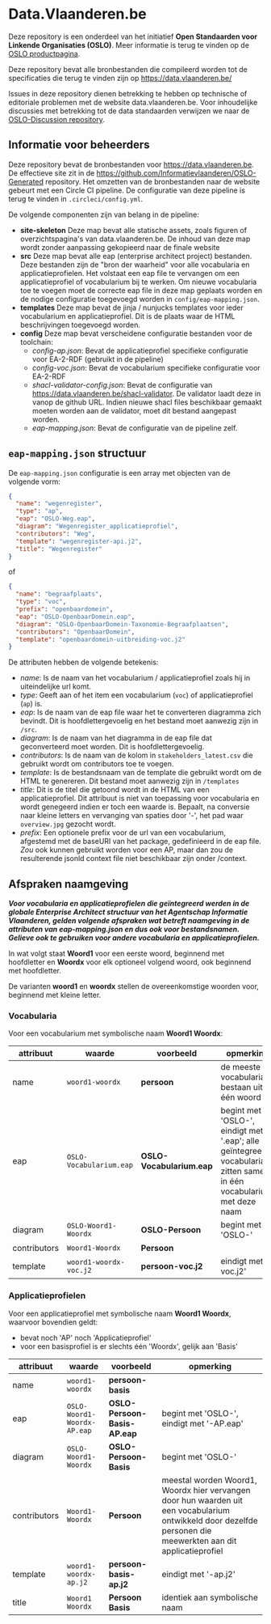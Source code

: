 # Data.Vlaanderen.be

Deze repository is een onderdeel van het initiatief **Open Standaarden voor Linkende Organisaties __(OSLO)__**.
Meer informatie is terug te vinden op de [OSLO productpagina](https://overheid.vlaanderen.be/producten-diensten/OSLO2).

Deze repository bevat alle bronbestanden die compileerd worden tot de specificaties die terug te vinden zijn op https://data.vlaanderen.be/

Issues in deze repository dienen betrekking te hebben op technische of editoriale problemen met de website data.vlaanderen.be. Voor inhoudelijke discussies met betrekking tot de data standaarden verwijzen we naar de [OSLO-Discussion repository](https://github.com/Informatievlaanderen/OSLO-Discussion).

## Informatie voor beheerders

Deze repository bevat de bronbestanden voor https://data.vlaanderen.be. De effectieve site zit in de https://github.com/Informatievlaanderen/OSLO-Generated repository.
Het omzetten van de bronbestanden naar de website gebeurt met een Circle CI pipeline. De configuratie van deze pipeline is terug te vinden in `.circleci/config.yml`.

De volgende componenten zijn van belang in de pipeline:

* **site-skeleton**
  Deze map bevat alle statische assets, zoals figuren of overzichtspagina's van data.vlaanderen.be. De inhoud van deze map wordt zonder aanpassing gekopieerd naar de finale website
* **src**
  Deze map bevat alle eap (enterprise architect project) bestanden. Deze bestanden zijn de "bron der waarheid" voor alle vocabularia en applicatieprofielen. Het volstaat een eap file te vervangen om een applicatieprofiel of vocabularium bij te werken. Om nieuwe vocabularia toe te voegen moet de correcte eap file in deze map geplaats worden en de nodige configuratie toegevoegd worden in `config/eap-mapping.json`.
* **templates**
  Deze map bevat de jinja / nunjucks templates voor ieder vocabularium en applicatieprofiel. Dit is de plaats waar de HTML beschrijvingen toegevoegd worden.
* **config**
  Deze map bevat verscheidene configuratie bestanden voor de toolchain:
  * *config-ap.json*: Bevat de applicatieprofiel specifieke configuratie voor EA-2-RDF (gebruikt in de pipeline)
  * *config-voc.json*: Bevat de vocabularium specifieke configuratie voor EA-2-RDF
  * *shacl-validator-config.json*: Bevat de configuratie van https://data.vlaanderen.be/shacl-validator. De validator laadt deze in vanop de github URL. Indien nieuwe shacl files beschikbaar gemaakt moeten worden aan de validator, moet dit bestand aangepast worden.
  * *eap-mapping.json*: Bevat de configuratie van de pipeline zelf.

## `eap-mapping.json` structuur
De `eap-mapping.json` configuratie is een array met objecten van de volgende vorm:
```json
{
  "name": "wegenregister",
  "type": "ap",
  "eap": "OSLO-Weg.eap",
  "diagram": "Wegenregister_applicatieprofiel",
  "contributors": "Weg",
  "template": "wegenregister-api.j2",
  "title": "Wegenregister"
}
```

of

```json
{
  "name": "begraafplaats",
  "type": "voc",
  "prefix": "openbaardomein",
  "eap": "OSLO-OpenbaarDomein.eap",
  "diagram": "OSLO-OpenbaarDomein-Taxonomie-Begraafplaatsen",
  "contributors": "OpenbaarDomein",
  "template": "openbaardomein-uitbreiding-voc.j2"
}
```

De attributen hebben de volgende betekenis:
* *name*: Is de naam van het vocabularium / applicatieprofiel zoals hij in uiteindelijke url komt.
* *type*: Geeft aan of het item een vocabularium (`voc`) of applicatieprofiel (`ap`) is.
* *eap*: Is de naam van de eap file waar het te converteren diagramma zich bevindt. Dit is hoofdlettergevoelig en het bestand moet aanwezig zijn in `/src`.
* *diagram*: Is de naam van het diagramma in de eap file dat geconverteerd moet worden. Dit is hoofdlettergevoelig.
* *contributors*: Is de naam van de kolom in `stakeholders_latest.csv` die gebruikt wordt om contributors toe te voegen.
* *template*: Is de bestandsnaam van de template die gebruikt wordt om de HTML te genereren. Dit bestand moet aanwezig zijn in `/templates`
* *title*: Dit is de titel die getoond wordt in de HTML van een applicatieprofiel. Dit attribuut is niet van toepassing voor vocabularia en wordt genegeerd indien er toch een waarde is. Bepaalt, na conversie naar kleine letters en vervanging van spaties door '-', het pad waar `overview.jpg` gezocht wordt.
* *prefix*: Een optionele prefix voor de url van een vocabularium, afgestemd met de baseURI van het package, gedefinieerd in de eap file. *Zou* ook kunnen gebruikt worden voor een AP, maar dan zou de resulterende jsonld context file niet beschikbaar zijn onder /context.

## Afspraken naamgeving

***Voor vocabularia en applicatieprofielen die geïntegreerd werden in de globale Enterprise Architect structuur van het Agentschap Informatie Vlaanderen,
gelden volgende afspraken wat betreft naamgeving in de attributen van  eap-mapping.json en dus ook voor bestandsnamen. Gelieve ook te gebruiken voor andere vocabularia en applicatieprofielen.***

In wat volgt staat **Woord1** voor een eerste woord, beginnend met hoofdletter en **Woordx** voor elk optioneel volgend woord, ook beginnend met hoofdletter.

De varianten **woord1** en **woordx** stellen de overeenkomstige woorden voor, beginnend met kleine letter. 


### Vocabularia
Voor een vocabularium met symbolische naam **Woord1 Woordx**:

attribuut | waarde | voorbeeld | opmerking
--------- | ------ | --------- | ---------
name | `woord1-woordx` | **persoon** | de meeste vocabularia bestaan uit één woord
eap  | `OSLO-Vocabularium.eap` | **OSLO-Vocabularium.eap** | begint met 'OSLO-', eindigt met '.eap'; alle geïntegreerde vocabularia zitten samen in één vocabularium met deze naam
diagram | `OSLO-Woord1-Woordx` | **OSLO-Persoon** | begint met 'OSLO-' 
contributors | `Woord1-Woordx` | **Persoon** | 
template | `woord1-woordx-voc.j2` | **persoon-voc.j2** | eindigt met '-voc.j2'   


### Applicatieprofielen
Voor een applicatieprofiel met symbolische naam **Woord1 Woordx**, waarvoor bovendien geldt:
* bevat noch 'AP' noch 'Applicatieprofiel'
* voor een basisprofiel is er slechts één 'Woordx', gelijk aan 'Basis'

attribuut | waarde | voorbeeld | opmerking
--------- | ------ | --------- | ---------
name | `woord1-woordx` | **persoon-basis** | 
eap | `OSLO-Woord1-Woordx-AP.eap` | **OSLO-Persoon-Basis-AP.eap** | begint met 'OSLO-', eindigt met '-AP.eap' 
diagram | `OSLO-Woord1-Woordx` | **OSLO-Persoon-Basis** | begint met 'OSLO-' 
contributors | `Woord1-Woordx` | **Persoon** | meestal worden Woord1, Woordx hier vervangen door hun waarden uit een vocabularium ontwikkeld door dezelfde personen die meewerkten aan dit applicatieprofiel 
template | `woord1-woordx-ap.j2` | **persoon-basis-ap.j2** | eindigt met '-ap.j2'   
title | `Woord1 Woordx` | **Persoon Basis** | identiek aan symbolische naam 
 
